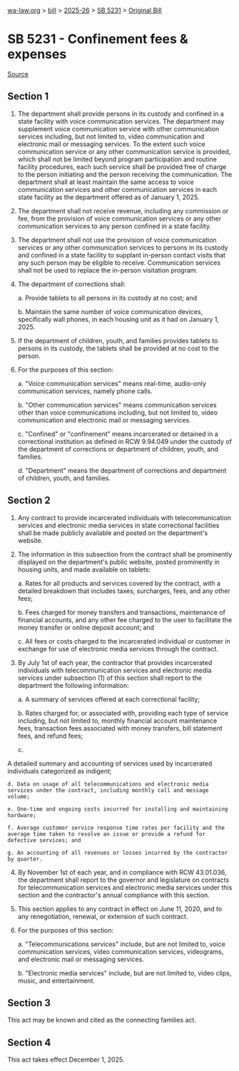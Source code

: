 [wa-law.org](/) > [bill](/bill/) > [2025-26](/bill/2025-26/) > [SB 5231](/bill/2025-26/sb/5231/) > [Original Bill](/bill/2025-26/sb/5231/1/)

# SB 5231 - Confinement fees & expenses

[Source](http://lawfilesext.leg.wa.gov/biennium/2025-26/Pdf/Bills/Senate%20Bills/5231.pdf)

## Section 1
1. The department shall provide persons in its custody and confined in a state facility with voice communication services. The department may supplement voice communication service with other communication services including, but not limited to, video communication and electronic mail or messaging services. To the extent such voice communication service or any other communication service is provided, which shall not be limited beyond program participation and routine facility procedures, each such service shall be provided free of charge to the person initiating and the person receiving the communication. The department shall at least maintain the same access to voice communication services and other communication services in each state facility as the department offered as of January 1, 2025.

2. The department shall not receive revenue, including any commission or fee, from the provision of voice communication services or any other communication services to any person confined in a state facility.

3. The department shall not use the provision of voice communication services or any other communication services to persons in its custody and confined in a state facility to supplant in-person contact visits that any such person may be eligible to receive. Communication services shall not be used to replace the in-person visitation program.

4. The department of corrections shall:

    a. Provide tablets to all persons in its custody at no cost; and

    b. Maintain the same number of voice communication devices, specifically wall phones, in each housing unit as it had on January 1, 2025.

5. If the department of children, youth, and families provides tablets to persons in its custody, the tablets shall be provided at no cost to the person.

6. For the purposes of this section:

    a. "Voice communication services" means real-time, audio-only communication services, namely phone calls.

    b. "Other communication services" means communication services other than voice communications including, but not limited to, video communication and electronic mail or messaging services.

    c. "Confined" or "confinement" means incarcerated or detained in a correctional institution as defined in RCW 9.94.049 under the custody of the department of corrections or department of children, youth, and families.

    d. "Department" means the department of corrections and department of children, youth, and families.

## Section 2
1. Any contract to provide incarcerated individuals with  telecommunication services and electronic media services in state correctional facilities shall be made publicly available and posted on the department's website.

2. The information in this subsection from the contract shall be prominently displayed on the department's public website, posted prominently in housing units, and made available on tablets:

    a. Rates for all products and services covered by the contract, with a detailed breakdown that includes taxes, surcharges, fees, and any other fees;

    b. Fees charged for money transfers and transactions, maintenance of financial accounts, and any other fee charged to the user to facilitate the money transfer or online deposit account; and

    c. All fees or costs charged to the incarcerated individual or customer in exchange for use of  electronic media services through the contract.

3. By July 1st of each year, the contractor that provides incarcerated individuals with  telecommunication services and electronic media services under subsection (1) of this section shall report to the department the following information:

    a. A summary of services offered at each correctional facility;

    b. Rates charged for, or associated with, providing each type of service including, but not limited to, monthly financial account maintenance fees, transaction fees associated with money transfers,  bill statement fees, and refund fees;

    c.

A detailed summary and accounting of services used by incarcerated individuals categorized as indigent;

    d. Data on usage of all telecommunications and electronic media services under the contract, including monthly call and message volume;

    e. One-time and ongoing costs incurred for installing and maintaining hardware;

    f. Average customer service response time rates per facility and the average time taken to resolve an issue or provide a refund for defective services; and

    g. An accounting of all revenues or losses incurred by the contractor by quarter.

4. By November 1st of each year, and in compliance with RCW 43.01.036, the department shall report to the governor and legislature on contracts for telecommunication services and electronic media services under this section and the contractor's annual compliance with this section.

5. This section applies to any contract in effect on June 11, 2020, and to any renegotiation, renewal, or extension of such contract.

6. For the purposes of this section:

    a. "Telecommunications services" include, but are not limited to, voice communication services, video communication services, videograms, and electronic mail or messaging services.

    b. "Electronic media services" include, but are not limited to, video clips, music, and entertainment.

## Section 3
This act may be known and cited as the connecting families act.

## Section 4
This act takes effect December 1, 2025.
